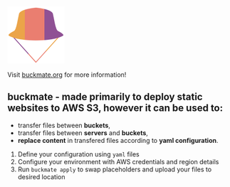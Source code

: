 ![buckmate-logo](docs/docs/assets/logo.png)

Visit [buckmate.org](https://buckmate.org) for more information!

## buckmate - made primarily to deploy static websites to AWS S3, however it can be used to:
* transfer files between **buckets**,
* transfer files between **servers** and **buckets**,
* **replace content** in transfered files according to **yaml configuration**.

1. Define your configuration using `yaml` files
2. Configure your environment with AWS credentials and region details
3. Run `buckmate apply` to swap placeholders and upload your files to desired location